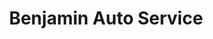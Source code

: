---
title: "Benjamin Auto Service"
url: /santo-domingo/benjamin-auto-service/
shop: reparación de automóviles
---